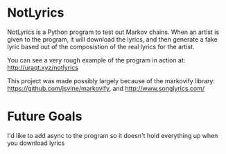 # NotLyrics
NotLyrics is a Python program to test out Markov chains. When an artist is given to the program, it will download the lyrics, and then generate a fake lyric based out of the composistion of the real lyrics for the artist. 

You can see a very rough example of the program in action at: http://uraqt.xyz/notlyrics

This project was made possibly largely because of the markovify library: https://github.com/jsvine/markovify, and http://www.songlyrics.com/

# Future Goals
I'd like to add async to the program so it doesn't hold everything up when you download lyrics